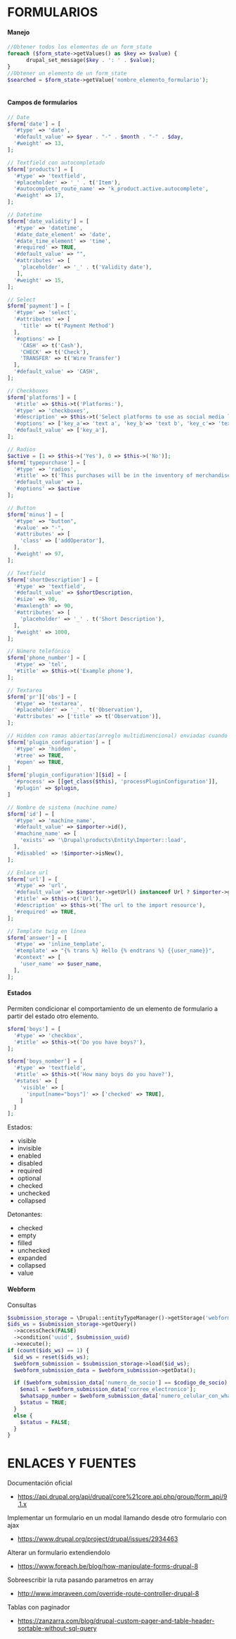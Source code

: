 FORMULARIOS
========

#### Manejo

```php
//Obtener todos los elementos de un form_state
foreach ($form_state->getValues() as $key => $value) {
      drupal_set_message($key . ': ' . $value);
}
//Obtener un elemento de un form_state
$searched = $form_state->getValue('nombre_elemento_formulario');
    
```

#### Campos de formularios
```php
// Date
$form['date'] = [
  '#type' => 'date',
  '#default_value' => $year . "-" . $month . "-" . $day,
  '#weight' => 13,
];

// Textfield con autocompletado
$form['products'] = [
  '#type' => 'textfield',
  '#placeholder' => '_' . t('Item'),
  '#autocomplete_route_name' => 'k_product.active.autocomplete',
  '#weight' => 17,
];

// Datetime
$form['date_validity'] = [
  '#type' => 'datetime',
  '#date_date_element' => 'date',
  '#date_time_element' => 'time',
  '#required' => TRUE,
  '#default_value' => "",
  '#attributes' => [
    'placeholder' => '_' . t('Validity date'),
   ],
  '#weight' => 15,
];

// Select 
$form['payment'] = [
  '#type' => 'select',
  '#attributes' => [
    'title' => t('Payment Method')
  ],
  '#options' => [
    'CASH' => t('Cash'),
    'CHECK' => t('Check'),
    'TRANSFER' => t('Wire Transfer')
  ],
  '#default_value' => 'CASH',
];

// Checkboxes
$form['platforms'] = [
  '#title' => $this->t('Platforms:'),
  '#type' => 'checkboxes',
  '#description' => $this->t('Select platforms to use as social media links.'),
  '#options' => ['key_a'=> 'text a', 'key_b'=> 'text b', 'key_c'=> 'text c'],
  '#default_value' => ['key_a'],
];

// Radios
$active = [1 => $this->('Yes'), 0 => $this->('No')];
$form['typepurchase'] = [
  '#type' => 'radios',
  '#title' => t('This purchases will be in the inventory of merchandise:'),
  '#default_value' => 1,
  '#options' => $active
];

// Button
$form['minus'] = [
  '#type' => "button",
  '#value' => "-",
  '#attributes' => [
    'class' => ['addOperator'],
  ],
  '#weight' => 97,
];

// Textfield
$form['shortDescription'] = [
  '#type' => 'textfield',
  '#default_value' => $shortDescription,
  '#size' => 90,
  '#maxlength' => 90,
  '#attributes' => [
    'placeholder' => '_' . t('Short Description'),
  ],
  '#weight' => 1000,
];

// Número telefónico
$form['phone_number'] = [
  '#type' => 'tel',
  '#title' => $this->t('Example phone'),
];

// Textarea
$form['pr']['obs'] = [
  '#type' => 'textarea',
  '#placeholder' => '_' . t('Observation'),
  '#attributes' => ['title' => t('Observation')],
];

// Hidden con ramas abiertas(arreglo multidimencional) enviadas cuando el formulario sea guardado.
$form['plugin_configuration'] = [
  '#type' => 'hidden',
  '#tree' => TRUE,
  '#open' => TRUE,
]
$form['plugin_configuration'][$id] = [
  '#process' => [[get_class($this), 'processPluginConfiguration']],
  '#plugin' => $plugin,
]

// Nombre de sistema (machine name)
$form['id'] = [
  '#type' => 'machine_name',
  '#default_value' => $importer->id(),
  '#machine_name' => [
    'exists' => '\Drupal\products\Entity\Importer::load',
  ],
  '#disabled' => !$importer->isNew(),
];

// Enlace url
$form['url'] = [
  '#type' => 'url',
  '#default_value' => $importer->getUrl() instanceof Url ? $importer->getUrl()->toString() : '',
  '#title' => $this->t('Url'),
  '#description' => $this->t('The url to the import resource'),
  '#required' => TRUE,
];

// Template twig en línea
$form['answer'] = [
  '#type' => 'inline_template',
  '#template' => "{% trans %} Hello {% endtrans %} {{user_name}}",
  '#context' => [
    'user_name' => $user_name,
  ],
];

```

#### Estados
Permiten condicionar el comportamiento de un elemento de formulario a partir del estado otro elemento.
```php
$form['boys'] = [
  '#type' => 'checkbox',
  '#title' => $this->t('Do you have boys?'),
];

$form['boys_nomber'] = [
  '#type' => 'textfield',
  '#title' => $this->t('How many boys do you have?'),
  '#states' => [
    'visible' => [
      'input[name="boys"]' => ['checked' => TRUE],
    ]
  ]
];

```
Estados: 
- visible
- invisible
- enabled
- disabled
- required
- optional
- checked
- unchecked
- collapsed

Detonantes:
- checked
- empty
- filled
- unchecked
- expanded
- collapsed
- value


#### Webform
Consultas
```php
$submission_storage = \Drupal::entityTypeManager()->getStorage('webform_submission');
$ids_ws = $submission_storage->getQuery()
  ->accessCheck(FALSE)
  ->condition('uuid', $submission_uuid)
  ->execute();
if (count($ids_ws) == 1) {
  $id_ws = reset($ids_ws);
  $webform_submission = $submission_storage->load($id_ws);
  $webform_submission_data = $webform_submission->getData();

  if ($webform_submission_data['numero_de_socio'] == $codigo_de_socio) {
    $email = $webform_submission_data['correo_electronico'];
    $whatsapp_number = $webform_submission_data['numero_celular_con_whatsapp'];
    $status = TRUE;
  }
  else {
    $status = FALSE;
  }
}
```

ENLACES Y FUENTES
=================
Documentación oficial
- https://api.drupal.org/api/drupal/core%21core.api.php/group/form_api/9.1.x


Implementar un formulario en un modal llamando desde otro formulario con ajax
- https://www.drupal.org/project/drupal/issues/2934463

Alterar un formulario extendiendolo
- https://www.foreach.be/blog/how-manipulate-forms-drupal-8

Sobreescribir la ruta pasando parametros en array
- http://www.impraveen.com/override-route-controller-drupal-8

Tablas con paginador
- https://zanzarra.com/blog/drupal-custom-pager-and-table-header-sortable-without-sql-query